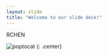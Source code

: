 ```yaml
---
layout: slide
title: "Welcome to our slide deck!"
---
```


RCHEN

![poptocat](https://octodex.github.com/images/poptocat.png)
{: .center}
